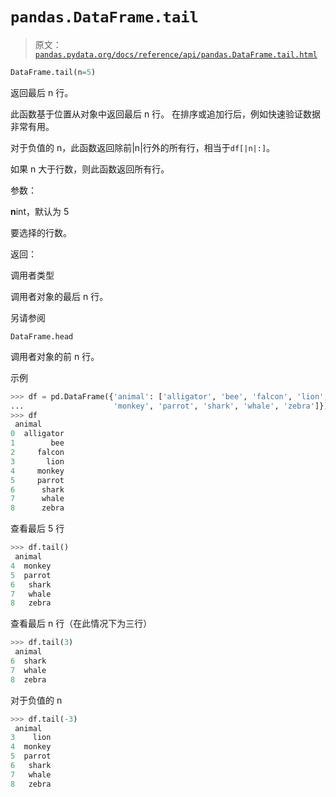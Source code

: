 # `pandas.DataFrame.tail`

> 原文：[`pandas.pydata.org/docs/reference/api/pandas.DataFrame.tail.html`](https://pandas.pydata.org/docs/reference/api/pandas.DataFrame.tail.html)

```py
DataFrame.tail(n=5)
```

返回最后 n 行。

此函数基于位置从对象中返回最后 n 行。 在排序或追加行后，例如快速验证数据非常有用。

对于负值的 n，此函数返回除前|n|行外的所有行，相当于`df[|n|:]`。

如果 n 大于行数，则此函数返回所有行。

参数：

**n**int，默认为 5

要选择的行数。

返回：

调用者类型

调用者对象的最后 n 行。

另请参阅

`DataFrame.head`

调用者对象的前 n 行。

示例

```py
>>> df = pd.DataFrame({'animal': ['alligator', 'bee', 'falcon', 'lion',
...                    'monkey', 'parrot', 'shark', 'whale', 'zebra']})
>>> df
 animal
0  alligator
1        bee
2     falcon
3       lion
4     monkey
5     parrot
6      shark
7      whale
8      zebra 
```

查看最后 5 行

```py
>>> df.tail()
 animal
4  monkey
5  parrot
6   shark
7   whale
8   zebra 
```

查看最后 n 行（在此情况下为三行）

```py
>>> df.tail(3)
 animal
6  shark
7  whale
8  zebra 
```

对于负值的 n

```py
>>> df.tail(-3)
 animal
3    lion
4  monkey
5  parrot
6   shark
7   whale
8   zebra 
```
